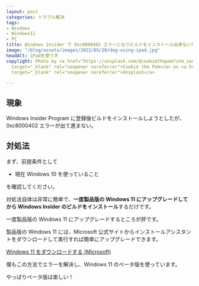 ```yaml
---
layout: post
categories: トラブル解決
tags:
- Windows
- Windows11
- PC
title: Windows Insider で 0xc8000402 エラーになりビルドをインストール出来ない場合の対処法(結構簡単)
image: "/blog/assets/images/2022/05/20/dog-using-ipad.jpg"
headAlt: iPadを使う犬
copylight: Photo by <a href="https://unsplash.com/@cookiethepom?utm_source=unsplash&utm_medium=referral&utm_content=creditCopyText"
  target="_blank" rel="noopener noreferrer">Cookie the Pom</a> on <a href="https://unsplash.com/?utm_source=unsplash&utm_medium=referral&utm_content=creditCopyText"
  target="_blank" rel="noopener noreferrer">Unsplash</a>

---
```

## 現象

Windows Insider Program に登録後ビルドをインストールしようとしたが、0xc8000402 エラーが出て進まない。

## 対処法

まず、前提条件として

* 現在 Windows 10 を使っていること

を確認してください。

対処法自体は非常に簡単で、**一度製品版の Windows 11 にアップグレードしてから Windows Insider のビルドをインストール**するだけです。

一度製品版の Windows 11 にアップグレードするところが肝です。

製品版の Windows 11 には、Microsoft 公式サイトからインストールアシスタントをダウンロードして実行すれば簡単にアップグレードできます。

<a href="https://www.microsoft.com/ja-jp/software-download/windows11" target="_blank" rel="noopener noreferrer">Windows 11 をダウンロードする (Microsoft)</a>

僕もこの方法でエラーを解決し、Windows 11 のベータ版を使っています。

やっぱりベータ版は楽しい！